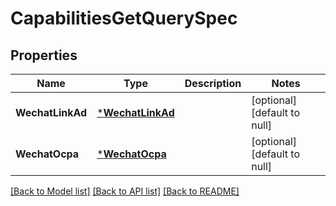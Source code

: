 # CapabilitiesGetQuerySpec

## Properties
Name | Type | Description | Notes
------------ | ------------- | ------------- | -------------
**WechatLinkAd** | [***WechatLinkAd**](wechat_link_ad.md) |  | [optional] [default to null]
**WechatOcpa** | [***WechatOcpa**](wechat_ocpa.md) |  | [optional] [default to null]

[[Back to Model list]](../README.md#documentation-for-models) [[Back to API list]](../README.md#documentation-for-api-endpoints) [[Back to README]](../README.md)


